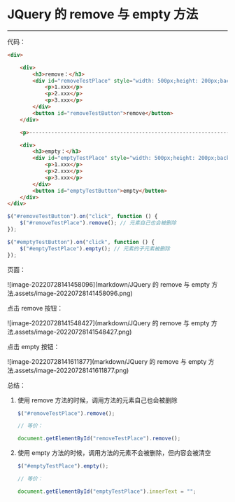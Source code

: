 # JQuery 的 remove 与 empty 方法

---

代码：

```html
<div>

    <div>
        <h3>remove：</h3>
        <div id="removeTestPlace" style="width: 500px;height: 200px;background: red">
            <p>1.xxx</p>
            <p>2.xxx</p>
            <p>3.xxx</p>
        </div>
        <button id="removeTestButton">remove</button>
    </div>

    <p>------------------------------------------------------------------------------------------</p>

    <div>
        <h3>empty：</h3>
        <div id="emptyTestPlace" style="width: 500px;height: 200px;background: blue">
            <p>1.xxx</p>
            <p>2.xxx</p>
            <p>3.xxx</p>
        </div>
        <button id="emptyTestButton">empty</button>
    </div>
</div>
```

```js
$("#removeTestButton").on("click", function () {
    $("#removeTestPlace").remove(); // 元素自己也会被删除
});

$("#emptyTestButton").on("click", function () {
    $("#emptyTestPlace").empty(); // 元素的子元素被删除
});
```



页面：

![image-20220728141458096](markdown/JQuery 的 remove 与 empty 方法.assets/image-20220728141458096.png)



点击 remove 按钮：

![image-20220728141548427](markdown/JQuery 的 remove 与 empty 方法.assets/image-20220728141548427.png)



点击 empty 按钮：

![image-20220728141611877](markdown/JQuery 的 remove 与 empty 方法.assets/image-20220728141611877.png)



总结：

1.   使用 remove 方法的时候，调用方法的元素自己也会被删除

     ```js
     $("#removeTestPlace").remove();
     
     // 等价：
     
     document.getElementById("removeTestPlace").remove();
     ```

2.   使用 empty 方法的时候，调用方法的元素不会被删除，但内容会被清空

     ```js
     $("#emptyTestPlace").empty();
     
     // 等价：
     
     document.getElementById("emptyTestPlace").innerText = "";
     ```

